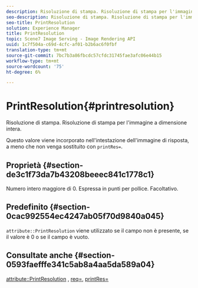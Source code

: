 ```yaml
---
description: Risoluzione di stampa. Risoluzione di stampa per l'immagine a dimensione intera.
seo-description: Risoluzione di stampa. Risoluzione di stampa per l'immagine a dimensione intera.
seo-title: PrintResolution
solution: Experience Manager
title: PrintResolution
topic: Scene7 Image Serving - Image Rendering API
uuid: 1c7f504a-c69d-4cfc-af01-b2b6ac6f0fbf
translation-type: tm+mt
source-git-commit: 7bc7b3a86fbcdc57cfdc31745fae3afc06e44b15
workflow-type: tm+mt
source-wordcount: '75'
ht-degree: 6%

---
```



# PrintResolution{#printresolution}

Risoluzione di stampa. Risoluzione di stampa per l&#39;immagine a dimensione intera.

Questo valore viene incorporato nell&#39;intestazione dell&#39;immagine di risposta, a meno che non venga sostituito con `printRes=`.

## Proprietà {#section-de3c1f73da7b43208beeec841c1778c1}

Numero intero maggiore di 0. Espressa in punti per pollice. Facoltativo.

## Predefinito {#section-0cac992554ec4247ab05f70d9840a045}

`attribute::PrintResolution` viene utilizzato se il campo non è presente, se il valore è 0 o se il campo è vuoto.

## Consultate anche {#section-0593faefffe341c5ab8a4aa5da589a04}

[attribute::PrintResolution](../../../../../../is-api/image-catalog/image-serving-api-ref/c-image-catalog-reference/c-attributes-reference/r-printresolution.md#reference-a53c6850077148c9bd88a8c5c1c400c5) ,  [req=](../../../../../../is-api/http-ref/image-serving-api-ref/c-http-protocol-reference/c-command-reference/r-req/r-req.md#reference-907cdb4a97034db7ad94695f25552e76),  [printRes=](../../../../../../is-api/http-ref/image-serving-api-ref/c-http-protocol-reference/c-command-reference/r-printres.md#reference-84f52afff4704c4b9d58e4bbbaea1491)
